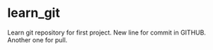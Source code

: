 # learn_git
Learn git repository for first project.
New line for commit in GITHUB.
Another one for pull.
